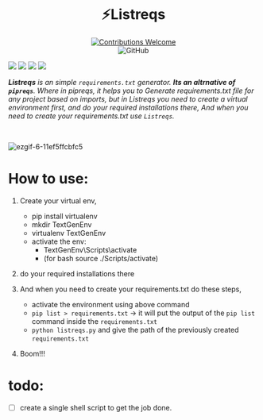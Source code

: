 <h1 align="center">⚡Listreqs</h1>
<p align="center">
<a href=""><img alt="Contributions Welcome" src="https://img.shields.io/badge/contributions-welcome-brightgreen?style=for-the-badge&labelColor=black&logo=github"></a>
<br/>
<img alt="GitHub" src="https://img.shields.io/github/license/soumya997/Resume-analyzer?style=for-the-badge">

</p>
 
<p align="center">

 <img src="https://forthebadge.com/images/badges/built-with-love.svg"> <img src="https://forthebadge.com/images/badges/made-with-python.svg"> <img src="https://forthebadge.com/images/badges/open-source.svg"> <img src="https://forthebadge.com/images/badges/made-with-reason.svg">

</p>

<i>
<strong>Listreqs</strong> is an simple <code>requirements.txt</code> generator. <strong>Its an altrnative of <code>pipreqs</code></strong>. Where in pipreqs, it helps you to Generate requirements.txt file for any project based on imports, but in Listreqs you need to create a virtual environment first, and do your required installations there, And when you need to create your requirements.txt use <code>Listreqs</code>.
</i>

</p>
<br>

![ezgif-6-11ef5ffcbfc5](https://user-images.githubusercontent.com/54326088/136756679-5c8328fd-7fda-462e-8d3a-fd4e1c063553.gif)


# How to use:
1. Create your virtual env, 
    - pip install virtualenv
    - mkdir TextGenEnv
    - virtualenv TextGenEnv
    - activate the env:  
      + TextGenEnv\Scripts\activate 
      + (for bash source ./Scripts/activate)

2. do your required installations there
3. And when you need to create your requirements.txt do these steps,
    - activate the environment using above command
    - `pip list > requirements.txt` -> it will put the output of the `pip list` command inside the `requirements.txt`
    - `python listreqs.py`  and give the path of the previously created `requirements.txt`
4. Boom!!!

# todo:

- [ ] create a single shell script to get the job done.
